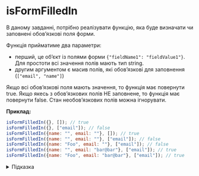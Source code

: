 # isFormFilledIn

В даному завданні, потрібно реалізувати функцію, яка буде визначати чи заповнені обовʼязкові поля форми. 

Функція прийматиме два параметри:
- перший, це обʼєкт із полями форми `{"fieldName1": "fieldValue1"}`. Для простоти всі значення полів мають тип string.
- другим аргументом є масив полів, які обовʼязкові для заповнення (`["email", "name"]`)

Якщо всі обовʼязкові поля мають значення, то функція має повернути true. Якщо якесь з обовʼязкових полів НЕ заповнене, то функція має повернути false. Стан необовʼязкових полів можна ігнорувати.

**Приклад:**

```js
isFormFilledIn({}, []); // true
isFormFilledIn({}, ["email"]); // false
isFormFilledIn({name: "", email: ""}, []); // true
isFormFilledIn({name: "", email: ""}, ["email"]); // false
isFormFilledIn({name: "Foo", email: ""}, ["email"]); // false
isFormFilledIn({name: "", email: "bar@bar"}, ["email"]); // true
isFormFilledIn({name: "Foo", email: "bar@bar"}, ["email"]); // true
```

<details>
  <summary>Підказка</summary>

---

  1) Оскільки необовʼязкові поля можна не брати до уваги, то можна використати масив обовʼязкових полів для ітерації. Якби потрібно було проводити додаткову валідацію на інших полях, то прийшлось би трансформувати обʼєкт форми в масив.

  2) Для зручнішого визначення чи відповідає поле умові, і якщо ні, то перервати процес ітерації, можна використати метод масиву [some](https://developer.mozilla.org/en-US/docs/Web/JavaScript/Reference/Global_Objects/Array/some)
</details>
